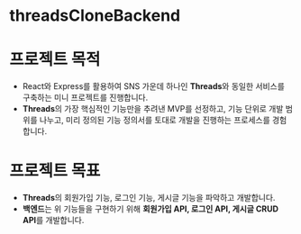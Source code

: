 # threadsCloneBackend

# 프로젝트 목적

- React와 Express를 활용하여 SNS 가운데 하나인 **Threads**와 동일한 서비스를 구축하는 미니 프로젝트를 진행합니다.
- **Threads**의 가장 핵심적인 기능만을 추려낸 MVP를 선정하고, 기능 단위로 개발 범위를 나누고, 미리 정의된 기능 정의서를 토대로 개발을 진행하는 프로세스를 경험합니다.

# 프로젝트 목표

- **Threads**의 회원가입 기능, 로그인 기능, 게시글 기능을 파악하고 개발합니다.
- **백엔드**는 위 기능들을 구현하기 위해 **회원가입 API, 로그인 API, 게시글 CRUD API**를 개발합니다.
